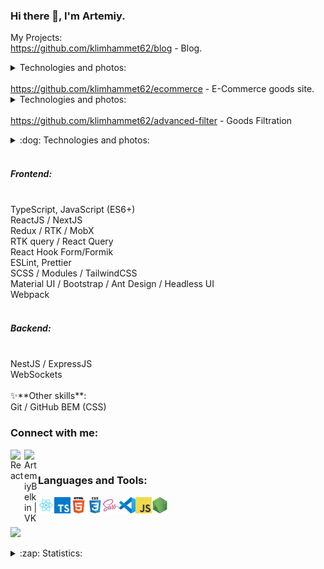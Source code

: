 ### Hi there 👋, I'm Artemiy. 
My Projects: </br>
 https://github.com/klimhammet62/blog - Blog. <details><summary> Technologies and photos:</summary>Server: Express+Nest. Front: React+Typescript.</details> 
 </br>
 https://github.com/klimhammet62/ecommerce - E-Commerce goods site. <details><summary> Technologies and photos:</summary>Server: JSON-Server. Front: React+Typescript, SCSS.</details>
</br>
  https://github.com/klimhammet62/advanced-filter - Goods Filtration
  <details><summary>:dog: Technologies and photos:</summary>Server: JSON. Front: Next+Typescript, TailwindCSS.</details>
</br>

##### Frontend:
<br /> 
TypeScript, JavaScript (ES6+)
<br /> 
ReactJS / NextJS
<br />
Redux / RTK / MobX <br /> 
RTK query / React Query
<br /> 
React Hook Form/Formik
<br />
ESLint, Prettier
<br />
SCSS / Modules / TailwindCSS 
<br />
Material UI / Bootstrap / Ant Design / Headless UI
<br />
Webpack
<br />
<br />

##### Backend:
<br />
NestJS / ExpressJS
<br />
WebSockets
<br />
<br />
✨**Other skills**:
<br />
Git / GitHub
BEM (CSS)

### Connect with me:
[<img align="left" alt="React" width="22px" src="https://upload.wikimedia.org/wikipedia/commons/7/79/HeadHunter_logo.png" />][my vacancy]
[<img align="left" alt="ArtemiyBelkin | VK" width="22px" src="https://cdn.jsdelivr.net/npm/simple-icons@v3/icons/vk.svg" />][vk]

<br />

### Languages and Tools:

<img align="left" alt="React" width="26px" src="https://raw.githubusercontent.com/github/explore/80688e429a7d4ef2fca1e82350fe8e3517d3494d/topics/react/react.png" />
<img align="left" alt="Typescript" width="26px" src="https://raw.githubusercontent.com/github/explore/80688e429a7d4ef2fca1e82350fe8e3517d3494d/topics/typescript/typescript.png" />
<img align="left" alt="HTML5" width="26px" src="https://raw.githubusercontent.com/github/explore/80688e429a7d4ef2fca1e82350fe8e3517d3494d/topics/html/html.png" />
<img align="left" alt="CSS3" width="26px" src="https://raw.githubusercontent.com/github/explore/80688e429a7d4ef2fca1e82350fe8e3517d3494d/topics/css/css.png" />
<img align="left" alt="Sass" width="26px" src="https://raw.githubusercontent.com/github/explore/80688e429a7d4ef2fca1e82350fe8e3517d3494d/topics/sass/sass.png" />
<img align="left" alt="Visual Studio Code" width="26px" src="https://raw.githubusercontent.com/github/explore/80688e429a7d4ef2fca1e82350fe8e3517d3494d/topics/visual-studio-code/visual-studio-code.png" />
<img align="left" alt="JavaScript" width="26px" src="https://raw.githubusercontent.com/github/explore/80688e429a7d4ef2fca1e82350fe8e3517d3494d/topics/javascript/javascript.png" />
<img align="left" alt="Node.js" width="26px" src="https://raw.githubusercontent.com/github/explore/80688e429a7d4ef2fca1e82350fe8e3517d3494d/topics/nodejs/nodejs.png" />


<br />


[vk]: https://vk.com/belarty
[my vacancy]: https://hh.ru/resume/063971beff091387e20039ed1f6e5256523647
<br />
![](https://komarev.com/ghpvc/?username=klimhammet62)
<details>
  <summary>:zap: Statistics:</summary>
   <img align="left" alt="codeSTACKr's GitHub Stats" src="https://github-readme-stats.vercel.app/api/top-langs/?username=klimhammet62&langs_count=8&layout=compact&theme=dark" />
    <br />
    <img align="left" alt="codeSTACKr's GitHub Stats" src="https://github-readme-stats.vercel.app/api?username=klimhammet62&show_icons=true&theme=dark" />
</details>
